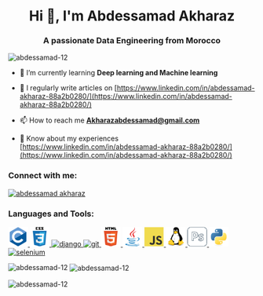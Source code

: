 <h1 align="center">Hi 👋, I'm Abdessamad Akharaz</h1>
<h3 align="center">A passionate Data Engineering from Morocco</h3>

<p align="left"> <img src="https://komarev.com/ghpvc/?username=abdessamad-12&label=Profile%20views&color=0e75b6&style=flat" alt="abdessamad-12" /> </p>

- 🌱 I’m currently learning **Deep learning and Machine learning**

- 📝 I regularly write articles on [https://www.linkedin.com/in/abdessamad-akharaz-88a2b0280/](https://www.linkedin.com/in/abdessamad-akharaz-88a2b0280/)

- 📫 How to reach me **Akharazabdessamad@gmail.com**

- 📄 Know about my experiences [https://www.linkedin.com/in/abdessamad-akharaz-88a2b0280/](https://www.linkedin.com/in/abdessamad-akharaz-88a2b0280/)

<h3 align="left">Connect with me:</h3>
<p align="left">
<a href="https://linkedin.com/in/abdessamad akharaz" target="blank"><img align="center" src="https://raw.githubusercontent.com/rahuldkjain/github-profile-readme-generator/master/src/images/icons/Social/linked-in-alt.svg" alt="abdessamad akharaz" height="30" width="40" /></a>
</p>

<h3 align="left">Languages and Tools:</h3>
<p align="left"> <a href="https://www.cprogramming.com/" target="_blank" rel="noreferrer"> <img src="https://raw.githubusercontent.com/devicons/devicon/master/icons/c/c-original.svg" alt="c" width="40" height="40"/> </a> <a href="https://www.w3schools.com/css/" target="_blank" rel="noreferrer"> <img src="https://raw.githubusercontent.com/devicons/devicon/master/icons/css3/css3-original-wordmark.svg" alt="css3" width="40" height="40"/> </a> <a href="https://www.djangoproject.com/" target="_blank" rel="noreferrer"> <img src="https://cdn.worldvectorlogo.com/logos/django.svg" alt="django" width="40" height="40"/> </a> <a href="https://git-scm.com/" target="_blank" rel="noreferrer"> <img src="https://www.vectorlogo.zone/logos/git-scm/git-scm-icon.svg" alt="git" width="40" height="40"/> </a> <a href="https://www.w3.org/html/" target="_blank" rel="noreferrer"> <img src="https://raw.githubusercontent.com/devicons/devicon/master/icons/html5/html5-original-wordmark.svg" alt="html5" width="40" height="40"/> </a> <a href="https://www.java.com" target="_blank" rel="noreferrer"> <img src="https://raw.githubusercontent.com/devicons/devicon/master/icons/java/java-original.svg" alt="java" width="40" height="40"/> </a> <a href="https://developer.mozilla.org/en-US/docs/Web/JavaScript" target="_blank" rel="noreferrer"> <img src="https://raw.githubusercontent.com/devicons/devicon/master/icons/javascript/javascript-original.svg" alt="javascript" width="40" height="40"/> </a> <a href="https://www.linux.org/" target="_blank" rel="noreferrer"> <img src="https://raw.githubusercontent.com/devicons/devicon/master/icons/linux/linux-original.svg" alt="linux" width="40" height="40"/> </a> <a href="https://www.photoshop.com/en" target="_blank" rel="noreferrer"> <img src="https://raw.githubusercontent.com/devicons/devicon/master/icons/photoshop/photoshop-line.svg" alt="photoshop" width="40" height="40"/> </a> <a href="https://www.python.org" target="_blank" rel="noreferrer"> <img src="https://raw.githubusercontent.com/devicons/devicon/master/icons/python/python-original.svg" alt="python" width="40" height="40"/> </a> <a href="https://www.selenium.dev" target="_blank" rel="noreferrer"> <img src="https://raw.githubusercontent.com/detain/svg-logos/780f25886640cef088af994181646db2f6b1a3f8/svg/selenium-logo.svg" alt="selenium" width="40" height="40"/> </a> </p>

<p><img align="left" src="https://github-readme-stats.vercel.app/api/top-langs?username=abdessamad-12&show_icons=true&locale=en&layout=compact" alt="abdessamad-12" /></p>

<p>&nbsp;<img align="center" src="https://github-readme-stats.vercel.app/api?username=abdessamad-12&show_icons=true&locale=en" alt="abdessamad-12" /></p>

<p><img align="center" src="https://github-readme-streak-stats.herokuapp.com/?user=abdessamad-12&" alt="abdessamad-12" /></p>
